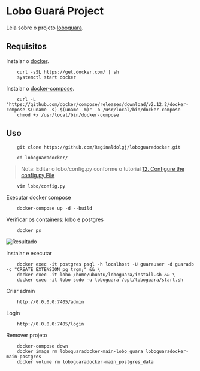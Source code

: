 # Lobo Guará Project

Leia sobre o projeto [loboguara](https://loboguara.olivsec.com.br/docs/index.html).

## Requisitos

Instalar o [docker](https://docs.docker.com/engine/install/).

```Script
    curl -sSL https://get.docker.com/ | sh
    systemctl start docker
```

Instalar o [docker-compose](https://docs.docker.com/compose/).

```Script
    curl -L "https://github.com/docker/compose/releases/download/v2.12.2/docker-compose-$(uname -s)-$(uname -m)" -o /usr/local/bin/docker-compose
    chmod +x /usr/local/bin/docker-compose
```

## Uso

``` Download
    git clone https://github.com/Reginaldolgj/loboguaradocker.git
```


```
    cd loboguaradocker/
```

> Nota: Editar o lobo/config.py conforme o tutorial [12. Configure the config.py File](https://loboguara.olivsec.com.br/docs/lobo_guara_installation_manual_on_Ubuntu_24-04.html#12-configure-the-configpy-file)

```
    vim lobo/config.py
```

Executar docker compose
```
    docker-compose up -d --build 
```

Verificar os containers: lobo e postgres
```
    docker ps
```

![Resultado](https://github.com/user-attachments/assets/007d675b-c421-4275-8e73-a7ff5fe8f6a0)

Instalar e executar
``` 
    docker exec -it postgres psql -h localhost -U guarauser -d guaradb -c "CREATE EXTENSION pg_trgm;" && \
    docker exec -it lobo /home/ubuntu/loboguara/install.sh && \ 
    docker exec -it lobo sudo -u loboguara /opt/loboguara/start.sh
```

Criar admin
```
    http://0.0.0.0:7405/admin
```

Login
```
    http://0.0.0.0:7405/login
```

Remover projeto
```
    docker-compose down
    docker image rm loboguaradocker-main-lobo_guara loboguaradocker-main-postgres
    docker volume rm loboguaradocker-main_postgres_data
```
